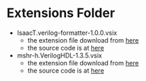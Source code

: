 # Extensions Folder
- IsaacT.verilog-formatter-1.0.0.vsix
  - the extension file download from [here](https://marketplace.visualstudio.com/items?itemName=IsaacT.verilog-formatter)
  - the source code is at [here](https://github.com/IsaacJT/Verilog-Formatter)
- mshr-h.VerilogHDL-1.3.5.vsix
  - the extension file download from [here](https://marketplace.visualstudio.com/items?itemName=mshr-h.VerilogHDL)
  - the source code is at [here](https://github.com/mshr-h/vscode-verilog-hdl-support)

